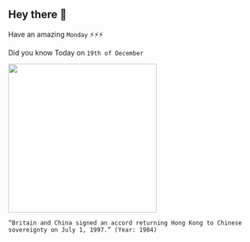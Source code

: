 ## Hey there 👋
Have an amazing `Monday` ⚡⚡⚡

Did you know Today on `19th of December`
 
 [<img src="https://i.insider.com/59574185bb35030a49690451?width=1136&format=jpeg" width="300" />](https://www.history.com/this-day-in-history/britain-agrees-to-return-hong-kong-to-china#:~:text=In%20the%20Hall%20of%20the,extension%20of%20its%20capitalist%20system.) 
 ```
“Britain and China signed an accord returning Hong Kong to Chinese sovereignty on July 1, 1997.” (Year: 1984)
```
